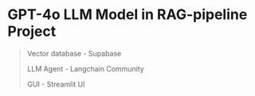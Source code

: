 # GPT-4o LLM Model in RAG-pipeline Project 

> Vector database - Supabase
> 
> LLM Agent - Langchain Community
>
> GUI - Streamlit UI
